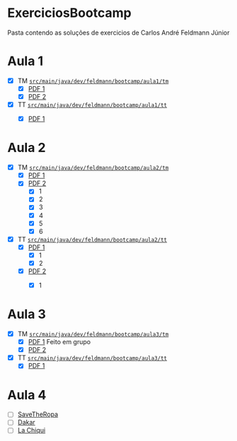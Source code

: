 # ExerciciosBootcamp

Pasta contendo as soluções de exercicios de Carlos André Feldmann Júnior

# Aula 1
- [X] TM  [`src/main/java/dev/feldmann/bootcamp/aula1/tm`](./src/main/java/dev/feldmann/bootcamp/aula1/tm)
  - [X] [PDF 1](https://docs.google.com/document/d/e/2PACX-1vTLIBjBjLg_V2Zz068mjkLr_pwunnpSDaUAwnpw7te6E5cv4yBaLsEz9afpwWpaVunTfUZ2oVLfbjmN/pub)
  - [X] [PDF 2](https://docs.google.com/document/d/e/2PACX-1vQ2uj9Y2nmvtUKQQjIZaU3NkO1zC_Jz6yvWELAyTSsOmt9i3olnnOBiDcilxFR9bQ/pub)
- [X] TT [`src/main/java/dev/feldmann/bootcamp/aula1/tt`](./src/main/java/dev/feldmann/bootcamp/aula1/tt)
  - [X] [PDF 1](https://docs.google.com/document/d/e/2PACX-1vTE2gQ4xHr4BV0yJKr5fvnlZJQGZD2VYqFRUubetifuxYBiqM7FgqNMfnc-yC6_8Q/pub)



# Aula 2
- [X] TM [`src/main/java/dev/feldmann/bootcamp/aula2/tm`](./src/main/java/dev/feldmann/bootcamp/aula2/tm)
  - [X] [PDF 1](https://docs.google.com/document/d/e/2PACX-1vR4TMsDrrFQ21__cQfCVxkHruuwfF7LIxF2eb9NQmt-lrakpAG7lZ1GDRq3Cuh2ZZqYeo7P8rf38SZ4/pub)
  - [X] [PDF 2](https://docs.google.com/document/d/e/2PACX-1vR-RthCAdoiNIAwtMJTUg5kqlHqhtDICCX_R4XwPBU1AIyjEZCOnbLgkXXvuLiwa9mOm9MUFcnRLr6l/pub) 
    - [X] 1
    - [X] 2
    - [X] 3
    - [X] 4
    - [X] 5
    - [X] 6
- [X] TT [`src/main/java/dev/feldmann/bootcamp/aula2/tt`](./src/main/java/dev/feldmann/bootcamp/aula2/tt)
  - [X] [PDF 1](https://docs.google.com/document/d/e/2PACX-1vQXDQpP253w3w-PrMsXezoW91Po2aq3z9w7uz7uUefpvhS30xFEeL3rxpnRNPTbxPiB1j64kNhpNWQZ/pub)
    - [X] 1
    - [X] 2
  - [X] [PDF 2](https://docs.google.com/document/d/e/2PACX-1vT6nsDCvTODKTKYt-XBsBgqfxlmybkMFZLe8E90R3jFKCG1YWKIw4x6uQzGuGsZp9buIaWvMjvdYb48/pub)
    - [X] 1


# Aula 3
- [X] TM [`src/main/java/dev/feldmann/bootcamp/aula3/tm`](./src/main/java/dev/feldmann/bootcamp/aula3/tm)
  - [X] [PDF 1](https://docs.google.com/document/d/e/2PACX-1vS1A-5H0T7hAA7Vx4r2zKf1QWRwLYdG8VZmRUm5xO-luxX-BQYX_2C8dlOCMMr54Yf8QLDvzMzv1NAn/pub)  Feito em grupo
  - [X] [PDF 2](https://digitalhouse.slack.com/files/U01U0EZ555H/F026AGWNZRT/java_-_aula_5_-_exerc__cio_1_.pdf)
  
- [X] TT [`src/main/java/dev/feldmann/bootcamp/aula3/tt`](./src/main/java/dev/feldmann/bootcamp/aula3/tt)
  - [X] [PDF 1](https://docs.google.com/document/d/e/2PACX-1vTLMHWnWedHxxE4kjg1NrmzBUqYSXMs9BNF4pwYMTQ4hpHPwgvebqzmzBZ_qlhWB4kwsCJlleqFrDNV/pub)
  
# Aula 4
- [ ] [SaveTheRopa](https://drive.google.com/file/d/1qfHySLBVic4CsAh0oM_QnHh5pc5v-HVl/view)
- [ ] [Dakar](https://docs.google.com/document/d/e/2PACX-1vT2-xAkcni3Iobx4pXGMfruUo74TM_cAvVKVrhM_lW_Qj-5QB2Hmncax9AjsD54STAp4TOSCB8GGduA/pub) 
- [ ] [La Chiqui](https://docs.google.com/document/d/e/2PACX-1vR5B0Vv4PB3UXFoK39BT3KkxVFmp-WcU18jxkPhSKHBzsGzkEiHYfsKHEYrBAHDfJz0uXaoJzhCmXHK/pub)